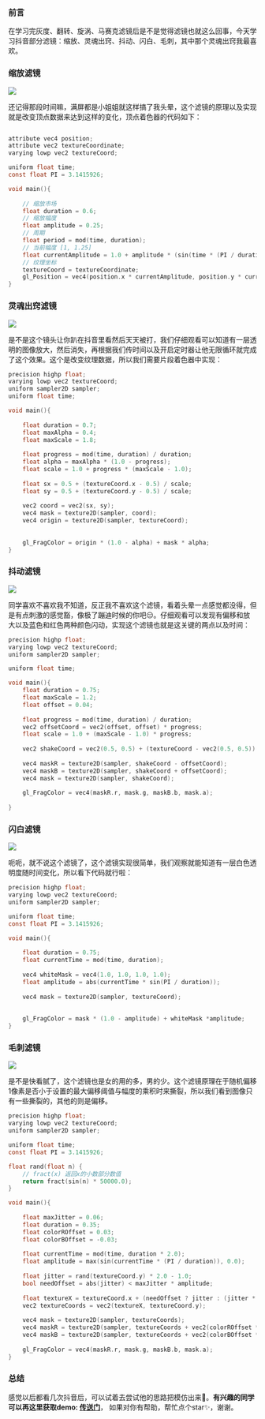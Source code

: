 ### 前言

在学习完灰度、翻转、旋涡、马赛克滤镜后是不是觉得滤镜也就这么回事，今天学习抖音部分滤镜：缩放、灵魂出窍、抖动、闪白、毛刺，其中那个灵魂出窍我最喜欢。



### 缩放滤镜

![](http://cloud.minder.mypup.cn/blog/OpenGL%20ES%E6%8A%96%E9%9F%B3%E6%BB%A4%E9%95%9C-%E7%BC%A9%E6%94%BE.gif)

还记得那段时间嘛，满屏都是小姐姐就这样搞了我头晕，这个滤镜的原理以及实现就是改变顶点数据来达到这样的变化，顶点着色器的代码如下：

```c

attribute vec4 position;
attribute vec2 textureCoordinate;
varying lowp vec2 textureCoord;

uniform float time;
const float PI = 3.1415926;

void main(){
    
    // 缩放市场
    float duration = 0.6;
    // 缩放幅度
    float amplitude = 0.25;
    // 周期
    float period = mod(time, duration);
    // 当前幅度 [1, 1.25]
    float currentAmplitude = 1.0 + amplitude * (sin(time * (PI / duration)));
    // 纹理坐标
    textureCoord = textureCoordinate;
    gl_Position = vec4(position.x * currentAmplitude, position.y * currentAmplitude, position.z, position.w);
}
```



### 灵魂出窍滤镜

![](http://cloud.minder.mypup.cn/blog/OpenGL%20ES%20%E6%8A%96%E9%9F%B3%E6%BB%A4%E9%95%9C-%E7%81%B5%E9%AD%82%E5%87%BA%E7%AA%8D.gif)

是不是这个镜头让你趴在抖音里看然后天天被打，我们仔细观看可以知道有一层透明的图像放大，然后消失，再根据我们传时间以及开启定时器让他无限循环就完成了这个效果。这个是改变纹理数据，所以我们需要片段着色器中实现：

````c
precision highp float;
varying lowp vec2 textureCoord;
uniform sampler2D sampler;
uniform float time;

void main(){
    
    float duration = 0.7;
    float maxAlpha = 0.4;
    float maxScale = 1.8;
    
    float progress = mod(time, duration) / duration;
    float alpha = maxAlpha * (1.0 - progress);
    float scale = 1.0 + progress * (maxScale - 1.0);
    
    float sx = 0.5 + (textureCoord.x - 0.5) / scale;
    float sy = 0.5 + (textureCoord.y - 0.5) / scale;
    
    vec2 coord = vec2(sx, sy);
    vec4 mask = texture2D(sampler, coord);
    vec4 origin = texture2D(sampler, textureCoord);
    
    
    gl_FragColor = origin * (1.0 - alpha) + mask * alpha;
}
````



### 抖动滤镜

![](http://cloud.minder.mypup.cn/blog/OpenGL%20ES%E6%8A%96%E9%9F%B3%E6%BB%A4%E9%95%9C-%E6%8A%96%E5%8A%A8.gif)

同学喜欢不喜欢我不知道，反正我不喜欢这个滤镜，看着头晕一点感觉都没得，但是有点刺激的感觉豁，像极了蹦迪时候的你吧😑。仔细观看可以发现有偏移和放大以及蓝色和红色两种颜色闪动，实现这个滤镜也就是这关键的两点以及时间：

```c
precision highp float;
varying lowp vec2 textureCoord;
uniform sampler2D sampler;

uniform float time;

void main(){
    float duration = 0.75;
    float maxScale = 1.2;
    float offset = 0.04;
    
    float progress = mod(time, duration) / duration;
    vec2 offsetCoord = vec2(offset, offset) * progress;
    float scale = 1.0 + (maxScale - 1.0) * progress;
    
    vec2 shakeCoord = vec2(0.5, 0.5) + (textureCoord - vec2(0.5, 0.5)) / scale;
    
    vec4 maskR = texture2D(sampler, shakeCoord - offsetCoord);
    vec4 maskB = texture2D(sampler, shakeCoord + offsetCoord);
    vec4 mask = texture2D(sampler, shakeCoord);
    
    gl_FragColor = vec4(maskR.r, mask.g, maskB.b, mask.a);
    
}
```



### 闪白滤镜

![](http://cloud.minder.mypup.cn/blog/OpenGL%20ES%20%E6%8A%96%E9%9F%B3%E6%BB%A4%E9%95%9C-%E9%97%AA%E7%99%BD.gif)

呃呃，就不说这个滤镜了，这个滤镜实现很简单，我们观察就能知道有一层白色透明度随时间变化，所以看下代码就行啦：

```c
precision highp float;
varying lowp vec2 textureCoord;
uniform sampler2D sampler;

uniform float time;
const float PI = 3.1415926;

void main(){
    
    float duration = 0.75;
    float currentTime = mod(time, duration);
    
    vec4 whiteMask = vec4(1.0, 1.0, 1.0, 1.0);
    float amplitude = abs(currentTime * sin(PI / duration));
    
    vec4 mask = texture2D(sampler, textureCoord);
    
    
    gl_FragColor = mask * (1.0 - amplitude) + whiteMask *amplitude;
}
```



### 毛刺滤镜

![](http://cloud.minder.mypup.cn/blog/OpenGL%20ES%20%E6%8A%96%E9%9F%B3%E6%BB%A4%E9%95%9C-%E6%AF%9B%E5%88%BA.gif)

是不是快看腻了，这个滤镜也是女的用的多，男的少。这个滤镜原理在于随机偏移1像素是否小于设置的最大偏移阈值与幅度的乘积时来撕裂，所以我们看到图像只有一些撕裂的，其他的则是偏移。

```c
precision highp float;
varying lowp vec2 textureCoord;
uniform sampler2D sampler;

uniform float time;
const float PI = 3.1415926;

float rand(float n) {
    // fract(x) 返回x的小数部分数值
    return fract(sin(n) * 50000.0);
}

void main(){
    
    float maxJitter = 0.06;
    float duration = 0.35;
    float colorROffset = 0.03;
    float colorBOffset = -0.03;
    
    float currentTime = mod(time, duration * 2.0);
    float amplitude = max(sin(currentTime * (PI / duration)), 0.0);
    
    float jitter = rand(textureCoord.y) * 2.0 - 1.0;
    bool needOffset = abs(jitter) < maxJitter * amplitude;
    
    float textureX = textureCoord.x + (needOffset ? jitter : (jitter * amplitude * 0.006));
    vec2 textureCoords = vec2(textureX, textureCoord.y);
    
    vec4 mask = texture2D(sampler, textureCoords);
    vec4 maskR = texture2D(sampler, textureCoords + vec2(colorROffset * amplitude, 0.0));
    vec4 maskB = texture2D(sampler, textureCoords + vec2(colorBOffset * amplitude, 0.0));
    
    gl_FragColor = vec4(maskR.r, mask.g, maskB.b, mask.a);
}
```



### 总结

感觉以后都看几次抖音后，可以试着去尝试他的思路把模仿出来🤔。**有兴趣的同学可以再这里获取demo: [传送门](https://github.com/oymuzi/OpenGLDocs)**， 如果对你有帮助，帮忙点个star✨，谢谢。

